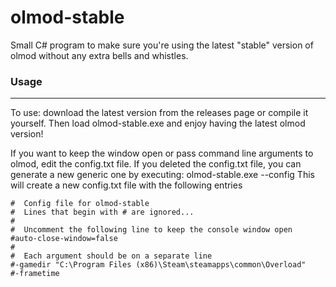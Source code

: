 # olmod-stable
Small C# program to make sure you're using the latest "stable" version of olmod without any extra bells and whistles.


### Usage
-----
To use: download the latest version from the releases page or compile it yourself. Then load olmod-stable.exe and enjoy having the latest olmod version!


If you want to keep the window open or pass command line arguments to olmod, edit the config.txt file. If you deleted the config.txt file, you can generate a new generic one by executing: olmod-stable.exe --config
This will create a new config.txt file with the following entries

```
#  Config file for olmod-stable
#  Lines that begin with # are ignored...
#
#  Uncomment the following line to keep the console window open
#auto-close-window=false
#
#  Each argument should be on a separate line
#-gamedir "C:\Program Files (x86)\Steam\steamapps\common\Overload"
#-frametime

```
